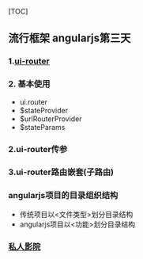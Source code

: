 [TOC]

## 流行框架 angularjs第三天

### 1.[ui-router](https://github.com/angular-ui/ui-router)

### 2. 基本使用
- ui.router
- $stateProvider
- $urlRouterProvider
- $stateParams

### 2.ui-router传参

### 3.ui-router路由嵌套(子路由)

### angularjs项目的目录组织结构
- 传统项目以<文件类型>划分目录结构
- angularjs项目以<功能>划分目录结构

### [私人影院](https://developers.douban.com/)